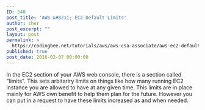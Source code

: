 ```yaml
---
ID: 540
post_title: 'AWS &#8211; EC2 Default Limits'
author: sher
post_excerpt: ""
layout: post
permalink: >
  https://codingbee.net/tutorials/aws/aws-csa-associate/aws-ec2-default-limits
published: true
post_date: 2016-02-07 00:00:00
---
```

In the EC2 section of your AWS web console, there is a section called "limits". This sets arbitariry limits on things like how many running EC2 instance you are allowed to have at any given time. This limits are in place mainly for AWS own benefit to help them plan for the future. However you can put in a request to have these limits increased as and when needed.